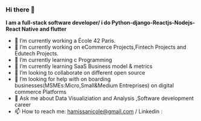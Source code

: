 ### Hi there 👋


**I am a full-stack software developer/ i do Python-django-Reactjs-Nodejs-React Native and flutter** 

- 🔭 I’m currently working a École 42 Paris.
- 🔭 I’m currently working on eCommerce Projects,Fintech Projects and Edutech Projects.
- 🌱 I’m currently learning c Programming
- 🌱 I’m currently learning SaaS Business model & metrics
- 👯 I’m looking to collaborate on different open source
- 🤔 I’m looking for help with on boarding businesses(MSMEs:Micro,Small&Medium Entreprises) on digital commerce Platforms 
- 💬 Ask me about Data Visualiziation and Analysis ,Software development career
- 📫 How to reach me: hamissanicole@gmail.com / Linkedin :
